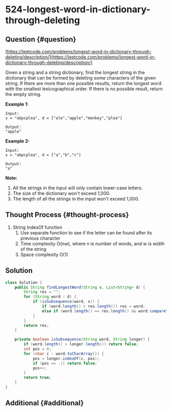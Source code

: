 # 524-longest-word-in-dictionary-through-deleting

## Question {#question}

[https://leetcode.com/problems/longest-word-in-dictionary-through-deleting/description/](https://leetcode.com/problems/longest-word-in-dictionary-through-deleting/description/)

Given a string and a string dictionary, find the longest string in the dictionary that can be formed by deleting some characters of the given string. If there are more than one possible results, return the longest word with the smallest lexicographical order. If there is no possible result, return the empty string.

**Example 1:**

```text
Input:
s = "abpcplea", d = ["ale","apple","monkey","plea"]

Output: 
"apple"
```

**Example 2:**

```text
Input:
s = "abpcplea", d = ["a","b","c"]

Output: 
"a"
```

**Note:**

1. All the strings in the input will only contain lower-case letters.
2. The size of the dictionary won't exceed 1,000.
3. The length of all the strings in the input won't exceed 1,000.

## Thought Process {#thought-process}

1. String IndexOf function
   1. Use separate function to see if the letter can be found after its previous character
   2. Time complexity O\(nw\), where n is number of words, and w is width of the string
   3. Space complexity O\(1\)

## Solution

```java
class Solution {
    public String findLongestWord(String s, List<String> d) {
        String res = "";
        for (String word : d) {
            if (isSubsequence(word, s)) {
                if (word.length() > res.length()) res = word;
                else if (word.length() == res.length() && word.compareTo(res) < 0) res = word; 
            }
        }
        return res;
    }

    private boolean isSubsequence(String word, String longer) {
        if (word.length() > longer.length()) return false;
        int pos = 0;
        for (char c : word.toCharArray()) {
            pos = longer.indexOf(c, pos);
            if (pos == -1) return false;
            pos++;
        }
        return true;
    }
}
```

## Additional {#additional}

